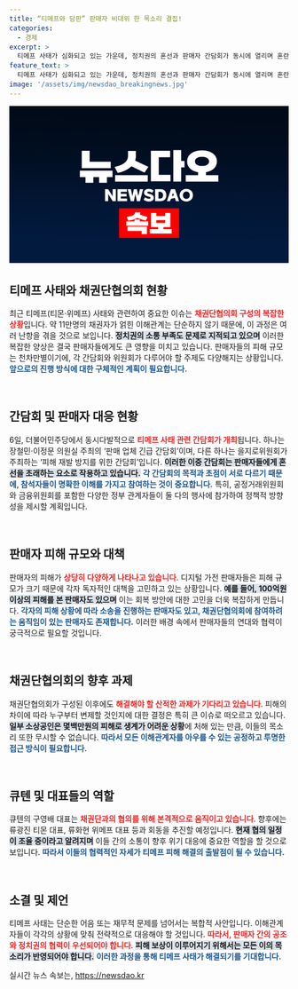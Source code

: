 ```yaml
---
title: “티메프와 담판” 판매자 비대위 한 목소리 결집!
categories:
  - 경제
excerpt: >
  티메프 사태가 심화되고 있는 가운데, 정치권의 혼선과 판매자 간담회가 동시에 열리며 혼란이 가중되고 있다. 피해 규모 차이로 갈라진 판매자들이 각기 다른 대응 방안을 모색하는 상황, 채권단협의회 구성도 난항이 예상된다. 상황의 진전을 지켜봐야 할 때다.
feature_text: >
  티메프 사태가 심화되고 있는 가운데, 정치권의 혼선과 판매자 간담회가 동시에 열리며 혼란이 가중되고 있다. 피해 규모 차이로 갈라진 판매자들이 각기 다른 대응 방안을 모색하는 상황, 채권단협의회 구성도 난항이 예상된다. 상황의 진전을 지켜봐야 할 때다.
image: '/assets/img/newsdao_breakingnews.jpg'
---
```


<p><img src="/assets/img/newsdao_breakingnews.jpg" alt="cryptoinkorea 속보" /></p>

<h2 data-ke-size="size26">티메프 사태와 채권단협의회 현황</h2>

<p data-ke-size="size16">최근 티메프(티몬·위메프) 사태와 관련하여 중요한 이슈는 <b><span style="color: #ee2323;">채권단협의회 구성의 복잡한 상황</span></b>입니다. 약 11만명의 채권자가 얽힌 이해관계는 단순하지 않기 때문에, 이 과정은 여러 난항을 겪을 것으로 보입니다. <b><span style="background-color: #21538527;">정치권의 소통 부족도 문제로 지적되고 있으며</span></b> 이러한 복잡한 양상은 결국 판매자들에게도 큰 영향을 미치고 있습니다. 판매자들의 피해 규모는 천차만별이기에, 각 간담회와 위원회가 다루어야 할 주제도 다양해지는 상황입니다. <b><span style="color: #1a5490;">앞으로의 진행 방식에 대한 구체적인 계획이 필요합니다.</span></b></p>

<p data-ke-size="size16">&nbsp;</p>

<h2 data-ke-size="size26">간담회 및 판매자 대응 현황</h2>

<p data-ke-size="size16">6일, 더불어민주당에서 동시다발적으로 <b><span style="color: #ee2323;">티메프 사태 관련 간담회가 개최</span></b>됩니다. 하나는 장철민·이정문 의원실 주최의 ‘판매 업체 긴급 간담회’이며, 다른 하나는 을지로위원회가 주최하는 ‘피해 재발 방지를 위한 간담회’입니다. <b><span style="background-color: #21538527;">이러한 이중 간담회는 판매자들에게 혼선을 초래하는 요소로 작용하고 있습니다.</span></b> <b><span style="color: #1a5490;">각 간담회의 목적과 초점이 서로 다르기 때문에, 참석자들이 명확한 이해를 가지고 참여하는 것이 중요합니다.</span></b> 특히, 공정거래위원회와 금융위원회를 포함한 다양한 정부 관계자들이 둘 다의 행사에 참가하여 정책적 방향성을 제시할 계획입니다.</p>

<p data-ke-size="size16">&nbsp;</p>

<h2 data-ke-size="size26">판매자 피해 규모와 대책</h2>

<p data-ke-size="size16">판매자의 피해가 <b><span style="color: #ee2323;">상당히 다양하게 나타나고 있습니다</span></b>. 디지털 가전 판매자들은 피해 규모가 크기 때문에 각자 독자적인 대책을 고민하고 있는 상황입니다. <b><span style="background-color: #21538527;">예를 들어, 100억원 이상의 피해를 본 판매자도 있으며</span></b> 이는 회복 방안에 대한 고민을 더욱 복잡하게 만듭니다. <b><span style="color: #1a5490;">각자의 피해 상황에 따라 소송을 진행하는 판매자도 있고, 채권단협의회에 참여하려는 움직임이 있는 판매자도 존재합니다.</span></b> 이러한 배경 속에서 판매자들의 연대와 협력이 궁극적으로 필요할 것입니다.</p>

<p data-ke-size="size16">&nbsp;</p>

<h2 data-ke-size="size26">채권단협의회의 향후 과제</h2>

<p data-ke-size="size16">채권단협의회가 구성된 이후에도 <b><span style="color: #ee2323;">해결해야 할 산적한 과제가 기다리고 있습니다</span></b>. 피해의 차이에 따라 누구부터 변제할 것인지에 대한 결정은 특히 큰 이슈로 떠오르고 있습니다. <b><span style="background-color: #21538527;">일부 소상공인은 몇백만원의 피해로 생계가 어려운 상황</span></b>에 처해 있는 만큼, 이들의 목소리 또한 무시할 수 없습니다. <b><span style="color: #1a5490;">따라서 모든 이해관계자를 아우를 수 있는 공정하고 투명한 접근 방식이 필요합니다.</span></b></p>

<p data-ke-size="size16">&nbsp;</p>

<h2 data-ke-size="size26">큐텐 및 대표들의 역할</h2>

<p data-ke-size="size16">큐텐의 구영배 대표는 <b><span style="color: #ee2323;">채권단과의 협의를 위해 본격적으로 움직이고 있습니다</span></b>. 향후에는 류광진 티몬 대표, 류화현 위메프 대표 등과 회동을 추진할 예정입니다. <b><span style="background-color: #21538527;">현재 협의 일정이 조율 중이라고 알려지며</span></b> 이들 간의 소통이 향후 위기 대응에 중요한 역할을 할 것으로 보입니다. <b><span style="color: #1a5490;">따라서 이들의 협력적인 자세가 티메프 피해 해결의 출발점이 될 수 있습니다.</span></b></p>

<p data-ke-size="size16">&nbsp;</p>

<h2 data-ke-size="size26">소결 및 제언</h2>

<p data-ke-size="size16">티메프 사태는 단순한 어음 또는 재무적 문제를 넘어서는 복합적 사안입니다. 이해관계자들이 각각의 상황에 맞춰 전략적으로 대응해야 할 것입니다. <b><span style="color: #ee2323;">따라서, 판매자 간의 공조와 정치권의 협력이 우선되어야 합니다</span></b>. <b><span style="background-color: #21538527;">피해 보상이 이루어지기 위해서는 모든 이의 목소리가 반영되어야 합니다.</span></b> <b><span style="color: #1a5490;">이러한 과정을 통해 티메프 사태가 해결되기를 기대합니다.</span></b></p>
실시간 뉴스 속보는, <a href="https://newsdao.kr" rel="dofollow">https://newsdao.kr</a>


